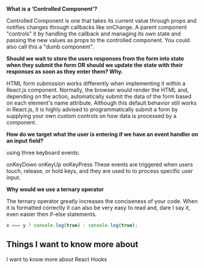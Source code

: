 **What is a ‘Controlled Component’?**

Controlled Component is one that takes its current value through props and notifies changes through callbacks like onChange. A parent component "controls" it by handling the callback and managing its own state and passing the new values as props to the controlled component. You could also call this a "dumb component".

**Should we wait to store the users responses from the form into state when they submit the form OR should we update the state with their responses as soon as they enter them? Why.**

HTML form submission works differently when implementing it within a React.js component. Normally, the browser would render the HTML and, depending on the action, automatically submit the data of the form based on each element's name attribute. Although this default behavior still works in React.js, it is highly advised to programmatically submit a form by supplying your own custom controls on how data is processed by a component.

**How do we target what the user is entering if we have an event handler on an input field?**

using three keyboard events:

onKeyDown
onKeyUp
onKeyPress
These events are triggered when users touch, release, or hold keys, and they are used to to process specific user input.

**Why would we use a ternary operator**

The ternary operator greatly increases the conciseness of your code. When it is formatted correctly it can also be very easy to read and, dare I say it, even easier then if-else statements.

```javascript
x === y ? console.log(true) : console.log(true);
```

## Things I want to know more about

I want to know more about React Hooks
